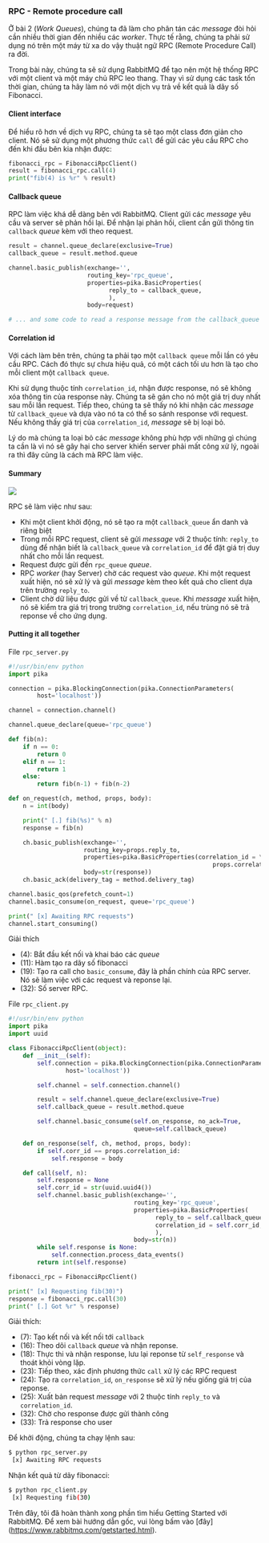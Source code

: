 ### RPC - Remote procedure call

Ở bài 2 (*Work Queues*), chúng ta đã làm cho phân tán các *message* đòi hỏi cần nhiều thời gian đến nhiều các *worker*. Thực tế rằng, chúng ta phải sử dụng nó trên một máy từ xa do vậy thuật ngữ RPC (Remote Procedure Call) ra đời.

Trong bài này, chúng ta sẽ sử dụng RabbitMQ để tạo nên một hệ thống RPC với một client và một máy chủ RPC leo thang. Thay vì sử dụng các task tốn thời gian, chúng ta hãy làm nó với một dịch vụ trả về kết quả là dãy số Fibonacci.

#### Client interface

Để hiểu rõ hơn về dịch vụ RPC, chúng ta sẽ tạo một class đơn giản cho client. Nó sẽ sử dụng một phương thức `call` để gửi các yêu cầu RPC cho đến khi đầu bên kia nhận được:

```python
fibonacci_rpc = FibonacciRpcClient()
result = fibonacci_rpc.call(4)
print("fib(4) is %r" % result)
```

#### Callback queue

RPC làm việc khá dễ dàng bên với RabbitMQ. Client gửi các *message* yêu cầu và server sẽ phản hồi lại. Để nhận lại phản hồi, client cần gửi thông tin `callback` *queue* kèm với theo request.

```python
result = channel.queue_declare(exclusive=True)
callback_queue = result.method.queue

channel.basic_publish(exchange='',
                      routing_key='rpc_queue',
                      properties=pika.BasicProperties(
                            reply_to = callback_queue,
                            ),
                      body=request)

# ... and some code to read a response message from the callback_queue ...
```

#### Correlation id

Với cách làm bên trên, chúng ta phải tạo một `callback queue` mỗi lần có yêu cầu RPC. Cách đó thực sự chưa hiệu quả, có một cách tối ưu hơn là tạo cho mỗi client một `callback queue`.

Khi sử dụng thuộc tính `correlation_id`, nhận được response, nó sẽ không xóa thông tin của response này. Chúng ta sẽ gán cho nó một giá trị duy nhất sau mỗi lần request. Tiếp theo, chúng ta sẽ thấy nó khi nhận các *message* từ `callback_queue` và dựa vào nó ta có thể so sánh response với request. Nếu không thấy giá trị của `correlation_id`, *message* sẽ bị loại bỏ.

Lý do mà chúng ta loại bỏ các *message* không phù hợp với những gì chúng ta cần là vì nó sẽ gây hại cho server khiến server phải mất công xử lý, ngoài ra thì đây cũng là cách mà RPC làm việc.

#### Summary

<img src="https://github.com/meditechopen/meditech-ghichep-rabbitmq/blob/master/images/6-python-six.png?raw=true" />

RPC sẽ làm việc như sau:

- Khi một client khởi động, nó sẽ tạo ra một `callback_queue` ẩn danh và riêng biệt
- Trong mỗi RPC request, client sẽ gửi *message* với 2 thuộc tính: `reply_to` dùng để nhận biết là `callback_queue` và `correlation_id` để đặt giá trị duy nhất cho mỗi lần request.
- Request được gửi đến `rpc_queue` *queue*.
- RPC *worker* (hay Server) chờ các request vào *queue*. Khi một request xuất hiện, nó sẽ xử lý và gửi *message* kèm theo kết quả cho client dựa trên trường `reply_to`.
- Client chờ dữ liệu được gửi về từ `callback_queue`. Khi *message* xuất hiện, nó sẽ kiểm tra giá trị trong trường `correlation_id`, nếu trùng nó sẽ trả reponse về cho ứng dụng.

#### Putting it all together

File `rpc_server.py`

```python
#!/usr/bin/env python
import pika

connection = pika.BlockingConnection(pika.ConnectionParameters(
        host='localhost'))

channel = connection.channel()

channel.queue_declare(queue='rpc_queue')

def fib(n):
    if n == 0:
        return 0
    elif n == 1:
        return 1
    else:
        return fib(n-1) + fib(n-2)

def on_request(ch, method, props, body):
    n = int(body)

    print(" [.] fib(%s)" % n)
    response = fib(n)

    ch.basic_publish(exchange='',
                     routing_key=props.reply_to,
                     properties=pika.BasicProperties(correlation_id = \
                                                         props.correlation_id),
                     body=str(response))
    ch.basic_ack(delivery_tag = method.delivery_tag)

channel.basic_qos(prefetch_count=1)
channel.basic_consume(on_request, queue='rpc_queue')

print(" [x] Awaiting RPC requests")
channel.start_consuming()
```

Giải thích

- (4): Bắt đầu kết nối và khai báo các *queue*
- (11): Hàm tạo ra dãy số fibonacci
- (19): Tạo ra call cho `basic_consume`, đây là phần chính của RPC server. Nó sẽ làm việc với các request và reponse lại.
- (32): Số server RPC.

File `rpc_client.py`

```python
#!/usr/bin/env python
import pika
import uuid

class FibonacciRpcClient(object):
    def __init__(self):
        self.connection = pika.BlockingConnection(pika.ConnectionParameters(
                host='localhost'))

        self.channel = self.connection.channel()

        result = self.channel.queue_declare(exclusive=True)
        self.callback_queue = result.method.queue

        self.channel.basic_consume(self.on_response, no_ack=True,
                                   queue=self.callback_queue)

    def on_response(self, ch, method, props, body):
        if self.corr_id == props.correlation_id:
            self.response = body

    def call(self, n):
        self.response = None
        self.corr_id = str(uuid.uuid4())
        self.channel.basic_publish(exchange='',
                                   routing_key='rpc_queue',
                                   properties=pika.BasicProperties(
                                         reply_to = self.callback_queue,
                                         correlation_id = self.corr_id,
                                         ),
                                   body=str(n))
        while self.response is None:
            self.connection.process_data_events()
        return int(self.response)

fibonacci_rpc = FibonacciRpcClient()

print(" [x] Requesting fib(30)")
response = fibonacci_rpc.call(30)
print(" [.] Got %r" % response)
```

Giải thích:

- (7): Tạo kết nối và kết nối tới `callback`
- (16): Theo dõi `callback` *queue* và nhận reponse.
- (18): Thực thi và nhận response, lưu lại reponse từ `self_response` và thoát khỏi vòng lặp.
- (23): Tiếp theo, xác định phương thức `call` xử lý các RPC request
- (24): Tạo ra `correlation_id`, `on_response` sẽ xử lý nếu giống giá trị của reponse.
- (25): Xuất bản request *message* với 2 thuộc tính `reply_to` và `correlation_id`.
- (32): Chờ cho response được gửi thành công
- (33): Trả response cho user

Để khởi động, chúng ta chạy lệnh sau:

```bash
$ python rpc_server.py
 [x] Awaiting RPC requests
```

Nhận kết quả từ dãy fibonacci:

```bash
$ python rpc_client.py
 [x] Requesting fib(30)
```

Trên đây, tôi đã hoàn thành xong phần tìm hiểu Getting Started với RabbitMQ. Để xem bài hướng dẫn gốc, vui lòng bấm vào [đây] (https://www.rabbitmq.com/getstarted.html).
